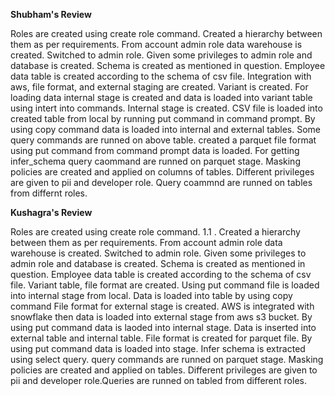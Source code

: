 **Shubham's Review**

Roles are created using create role command. Created a hierarchy between them as per requirements.
From account admin role data warehouse is created.
Switched to admin role.
Given some privileges to admin role and database is created.
Schema is created as mentioned in question.
Employee data table is created according to the schema of csv file.
Integration with aws, file format, and external staging are created.
Variant is created. For loading data internal stage is created and data is loaded into variant table using intert into commands.
Internal stage is created. CSV file is loaded into created table from local by running put command in command prompt.
By using copy command data is loaded into internal and external tables.
Some query commands are runned on above table.
created a parquet file format using put command from command prompt data is loaded.
For getting infer_schema query caommand are runned on parquet stage.
Masking policies are created and applied on columns of tables.
Different privileges are given to pii and developer role.
Query coammnd are runned on tables from differnt roles.


**Kushagra's Review**

Roles are created using create role command. 1.1 . Created a hierarchy between them as per requirements.
From account admin role data warehouse is created.
Switched to admin role.
Given some privileges to admin role and database is created.
Schema is created as mentioned in question.
Employee data table is created according to the schema of csv file.
Variant table, file format are created. Using put command file is loaded into internal stage from local.
Data is loaded into table by using copy command
File format for external stage is created. AWS is integrated with snowflake then data is loaded into external stage from aws s3 bucket.
By using put command data is laoded into internal stage.
Data is inserted into external table and internal table.
File format is created for parquet file. By using put command data is loaded into stage. Infer schema is extracted using select query.
query commands are runned on parquet stage.
Masking policies are created and applied on tables.
Different privileges are given to pii and developer role.Queries are runned on tabled from different roles.
